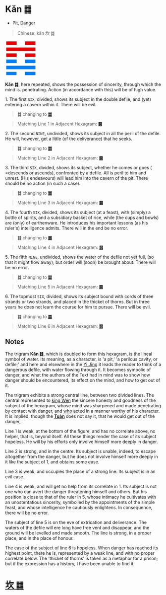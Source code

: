 # Kǎn ䷜

* Pit, Danger

> Chinese: kǎn 坎 ䷜

<a id="p-118"/>

<img src="shapes/29.10.jpg" width="101" alt="坎">

**Kǎn ䷜**, here repeated, shows the possession of sincerity, through which the mind is. penetrating. Action (in accordance with this) will be of high value.

1.<a name="29.1"></a> The first `SIX`, divided, shows its subject in the double defile, and (yet) entering a cavern within it. There will be evil.

> **䷜** changing to [**䷻**](e88a82jie.md)

> Matching Line 1 in Adjacent Hexagram: [**䷝**](e7a6bbli.md#30.1)

2.<a name="29.2"></a> The second `NINE`, undivided, shows its subject in all the peril of the defile. He will, however, get a little (of the deliverance) that he seeks.

> **䷜** changing to [**䷇**](e6af94bi.md)

> Matching Line 2 in Adjacent Hexagram: [**䷝**](e7a6bbli.md#30.2)

<a id="p-119"/>

3.<a name="29.3"></a> The third `SIX`, divided, shows its subject, whether he comes or goes ( =descends or ascends), confronted by a defile. All is peril to him and unrest. (His endeavours) will lead him into the cavern of the pit. There should be no action (in such a case).

> **䷜** changing to [**䷯**](e4ba95jing.md)

> Matching Line 3 in Adjacent Hexagram: [**䷝**](e7a6bbli.md#30.3)

4.<a name="29.4"></a> The fourth `SIX`, divided, shows its subject (at a feast), with (simply) a bottle of spirits, and a subsidiary basket of rice, while (the cups and bowls) are (only) of earthenware. He introduces his important lessons (as his ruler's) intelligence admits. There will in the end be no error.

> **䷜** changing to [**䷮**](e59bb0kun.md)

> Matching Line 4 in Adjacent Hexagram: [**䷝**](e7a6bbli.md#30.4)

5.<a name="29.5"></a> The fifth `NINE`, undivided, shows the water of the defile not yet full, (so that it might flow away); but order will (soon) be brought about. There will be no error.

> **䷜** changing to [**䷆**](e5b888shi.md)

> Matching Line 5 in Adjacent Hexagram: [**䷝**](e7a6bbli.md#30.5)

6.<a name="29.6"></a> The topmost `SIX`, divided, shows its subject bound with cords of three strands or two strands, and placed in the thicket of thorns. But in three years he does not learn the course for him to pursue. There will be evil.

> **䷜** changing to [**䷺**](e6b6a3huan.md)

> Matching Line 6 in Adjacent Hexagram: [**䷝**](e7a6bbli.md#30.6)

## Notes

The trigram **Kǎn ䷜**, which is doubled to form this hexagram, is the lineal symbol of water. Its meaning, as a character, is 'a pit,' 'a perilous cavity, or defile;'
and here and elsewhere in the [Yì Jīng](https://en.wikipedia.org/wiki/I_Ching) it leads the reader to think of a dangerous defile, with water flowing through it.
It becomes symbolic of danger, and what the authors of the Text had in mind was to show how danger should be encountered, its effect on the mind, and how to get out of it.

The trigram exhibits a strong central line, between two divided lines. The central represented to [king Wén](https://en.wikipedia.org/wiki/King_Wen_of_Zhou) the sincere honesty and goodness of the subject of the hexagram, whose mind was sharpened and made penetrating by contact with danger, and [who](e7a6bbli.md#p-120) acted in a manner worthy of his character. It is implied, though the [**Tuàn**](https://en.wikipedia.org/wiki/Ten_Wings) does not say it, that he would get out of the danger,

Line 1 is weak, at the bottom of the figure, and has no correlate above, no helper, that is, beyond itself. All these things render the case of its subject hopeless. He will by his efforts only involve himself more deeply in danger.

Line 2 is strong, and in the centre. Its subject is unable, indeed, to escape altogether from the danger, but he does not involve himself more deeply in it like the subject of 1, and obtains some ease.

Line 3 is weak, and occupies the place of a strong line. Its subject is in an evil case.

Line 4 is weak, and will get no help from its correlate in 1. Its subject is not one who can avert the danger threatening himself and others. But his position is close to that of the ruler in 5, whose intimacy he cultivates with an unostentatious sincerity, symbolled by the appointments of the simple feast, and whose intelligence he cautiously enlightens. In consequence, there will be no error.

The subject of line 5 is on the eve of extrication and deliverance. The waters of the defile will ere long have free vent and disappear, and the ground will be levelled and made smooth. The line is strong, in a proper place, and in the place of honour.

The case of the subject of line 6 is hopeless. When danger has reached its highest point, there he is, represented by a weak line, and with no proper correlate below. The 'thicket of thorns' is taken as a metaphor for a prison; but if the expression has a history, I have been unable to find it.

# [坎 ䷜](e59d8ekan_cn.md)

